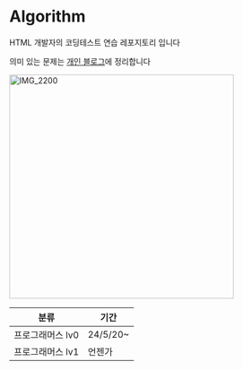# Algorithm

HTML 개발자의 코딩테스트 연습 레포지토리 입니다

의미 있는 문제는 [개인 블로그](https://clice.tistory.com/category/CS/%EC%BD%94%ED%85%8C%20%EB%AC%B8%EC%A0%9C%ED%92%80%EC%9D%B4)에 정리합니다

<img src="https://github.com/clicelee/Algorithm/assets/131771046/2685d8d7-266f-495a-8bc8-5ee16e3cad1f" alt="IMG_2200" width="400" >

| 분류 | 기간 |
|---------|--------|
| 프로그래머스 lv0   | 24/5/20~  |
| 프로그래머스 lv1   | 언젠가  |
